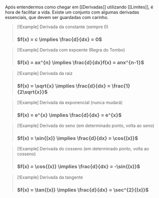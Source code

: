 Após entendermos como chegar em [[Derivadas]] utilizando [[Limites]], é hora de facilitar a vida.
Existe um conjunto com algumas derivadas essenciais, que devem ser guardadas com carinho.

>[!Example] Derivada da constante (sempre 0)
>### $f(x) = c \implies \frac{d}{dx} = 0$


>[!Example] Derivada com expoente (Regra do Tombo)
>### $f(x) = ax^{n} \implies \frac{d}{dx}f(x) = anx^{n-1}$


>[!Example] Derivada da raiz
>### $f(x) = \sqrt{x} \implies \frac{d}{dx} = \frac{1}{2\sqrt{x}}$


>[!Example] Derivada da exponencial (nunca mudará)
>### $f(x) = e^{x} \implies \frac{d}{dx} = e^{x}$


>[!Example] Derivada do seno (em determinado ponto, volta ao seno)
>### $f(x) = \sin{(x)} \implies \frac{d}{dx} = \cos{(x)}$


>[!Example] Derivada do cosseno (em determinado ponto, volta ao cosseno)
>### $f(x) = \cos{(x)} \implies \frac{d}{dx} = -\sin{(x)}$


>[!Example] Derivada da tangente
>### $f(x) = \tan{(x)} \implies \frac{d}{dx} = \sec^{2}{(x)}$


